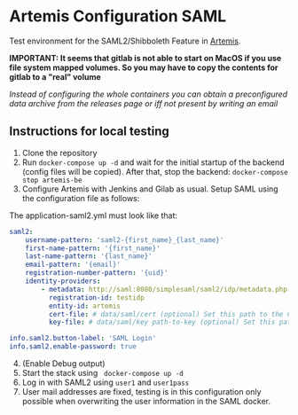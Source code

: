 # Artemis Configuration SAML
Test environment for the SAML2/Shibboleth Feature in [Artemis](https://github.com/ls1intum/Artemis).

**IMPORTANT: It seems that gitlab is not able to start on MacOS if you use file system mapped volumes. So you may have to copy the contents for gitlab to a "real" volume**

*Instead of configuring the whole containers you can obtain a preconfigured data archive from the releases page or iff not present by writing an email*

## Instructions for local testing

1. Clone the repository
2. Run `docker-compose up -d` and wait for the initial startup of the backend (config files will be copied). After that, stop the backend: `docker-compose stop artemis-be`
3. Configure Artemis with Jenkins and Gilab as usual. Setup SAML using the configuration file as follows:

The application-saml2.yml must look like that:
```yaml
saml2:
    username-pattern: 'saml2-{first_name}_{last_name}'
    first-name-pattern: '{first_name}'
    last-name-pattern: '{last_name}'
    email-pattern: '{email}'
    registration-number-pattern: '{uid}'
    identity-providers:
        - metadata: http://saml:8080/simplesaml/saml2/idp/metadata.php
          registration-id: testidp
          entity-id: artemis
          cert-file: # data/saml/cert (optional) Set this path to the Certificate for encryption/signing or leave it blank
          key-file: # data/saml/key path-to-key (optional) Set this path to the Key for encryption/ssigning or leave it blank

info.saml2.button-label: 'SAML Login'
info.saml2.enable-password: true
```

4. (Enable Debug output)
5. Start the stack using ` docker-compose up -d`
6. Log in with SAML2 using `user1` and `user1pass`
7. User mail addresses are fixed, testing is in this configuration only possible when overwriting the user information in the SAML docker. 
